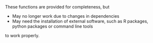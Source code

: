 These functions are provided for completeness, but

- May no longer work due to changes in dependencies
- May need the installation of external software, such as R packages, python packages or command line tools

to work properly.
